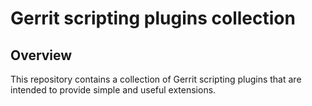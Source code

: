 Gerrit scripting plugins collection
===================================

Overview
--------
This repository contains a collection of Gerrit scripting plugins
that are intended to provide simple and useful extensions.
